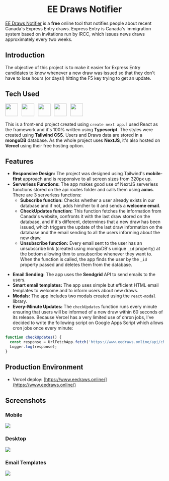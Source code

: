 # <h1 align = "center">EE Draws Notifier</h1>

[EE Draws Notifier](https://www.eedraws.online/) is a **free** online tool that notifies people about recent Canada's Express Entry draws. Express Entry is Canada's immigration system based on invitations run by IRCC, which issues news draws approximately every two weeks. 

## Introduction
The objective of this project is to make it easier for Express Entry candidates to know whenever a new draw was issued so that they don't have to lose hours (or days!) hitting the F5 key trying to get an update.


## Tech Used

<img src="https://user-images.githubusercontent.com/25181517/183897015-94a058a6-b86e-4e42-a37f-bf92061753e5.png" width="40" height="40">&nbsp;&nbsp;&nbsp;<img src="https://user-images.githubusercontent.com/25181517/183890598-19a0ac2d-e88a-4005-a8df-1ee36782fde1.png" width="40" height="40">&nbsp;&nbsp;&nbsp;<img src="https://user-images.githubusercontent.com/25181517/202896760-337261ed-ee92-4979-84c4-d4b829c7355d.png" width="40" height="40">&nbsp;&nbsp;&nbsp;<img src="https://user-images.githubusercontent.com/25181517/182884177-d48a8579-2cd0-447a-b9a6-ffc7cb02560e.png" width="40" height="40">&nbsp;&nbsp;&nbsp;<img src="https://jlannoo.dev/skills/next.png" width="40" height="40">
<br/>

This is a front-end project created using `create next app`. I used React as the framework and it's 100% written using **Typescript**. The styles were created using **Tailwind CSS**. Users and Draws data are stored in a **mongoDB** database. As the whole project uses **NextJS**, it's also hosted on **Vercel** using their free hosting option.

## Features

* **Responsive Design:** The project was designed using Tailwind's **mobile-first** approach and is responsive to all screen sizes from 320px up.
* **Serverless Functions:** The app makes good use of NextJS serverless functions stored on the api routes folder and calls them using **axios**. There are 3 serverless functions:
  * **Subscribe function:** Checks whether a user already exists in our database and if not, adds him/her to it and sends a **welcome email**.
  * **CheckUpdates function:** This function fetches the information from Canada's website, confronts it with the last draw stored on the database, and if it's different, determines that a new draw has been issued, which triggers the update of the last draw information on the database and the email sending to all the users informing about the new draw.
  * **Unsubscribe function:** Every email sent to the user has an unsubscribe link (created using mongoDB's unique `_id` property) at the bottom allowing thm to unsubscribe whenever they want to. When the function is called, the app finds the user by the `_id` property passed and deletes them from the database.
- **Email Sending:** The app uses the **Sendgrid** API to send emails to the users.
- **Smart email templates:** The app uses simple but efficient HTML email templates to welcome and to inform users about new draws.
- **Modals:** The app includes two modals created using the `react-modal` library.
- **Every-Minute Updates:** The `checkUpdates` function runs every minute ensuring that users will be informed of a new draw within 60 seconds of its release. Because Vercel has a very limited use of chron jobs, I've decided to write the following script on Google Apps Script which allows cron jobs once every minute:
``` javascript
function checkUpdates() {
  const response = UrlFetchApp.fetch('https://www.eedraws.online/api/checkUpdates').getContentText();
  Logger.log(response);
}
```

## Production Environment

* Vercel deploy: [https://www.eedraws.online/](https://www.eedraws.online/)

## Screenshots

### Mobile
<img src="https://www.eedraws.online/images/combined-screenshots/mobile.png">

### Desktop
<img src="https://www.eedraws.online/images/combined-screenshots/desktop.png">

### Email Templates
<img src="https://www.eedraws.online/images/combined-screenshots/email.png">